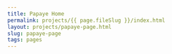 ```yaml
---
title: Papaye Home
permalink: projects/{{ page.fileSlug }}/index.html
layout: projects/papaye-page.html
slug: papaye-page
tags: pages
---
```



